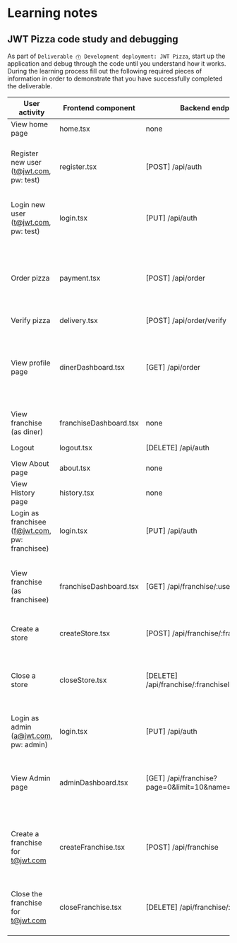 # Learning notes

## JWT Pizza code study and debugging

As part of `Deliverable ⓵ Development deployment: JWT Pizza`, start up the application and debug through the code until you understand how it works. During the learning process fill out the following required pieces of information in order to demonstrate that you have successfully completed the deliverable.

| User activity                                       | Frontend component | Backend endpoints | Database SQL |
| --------------------------------------------------- | ------------------ | ----------------- | ------------ |
| View home page                                      | home.tsx           | none              | none         |
| Register new user<br/>(t@jwt.com, pw: test)         | register.tsx       | [POST] /api/auth  | INSERT INTO user (name, email, password) VALUES (?, ?, ?)<br/> INSERT INTO userRole (userId, role, objectId) VALUES (?, ?, ?) |
| Login new user<br/>(t@jwt.com, pw: test)            | login.tsx          | [PUT] /api/auth   | SELECT * FROM user WHERE email=?<br/> SELECT * FROM userRole WHERE userId=? |
| Order pizza                                         | payment.tsx        | [POST] /api/order | INSERT INTO dinerOrder (dinerId, franchiseId, storeId, date) VALUES (?, ?, ?, now())<br/> INSERT INTO orderItem (orderId, menuId, description, price) VALUES (?, ?, ?, ?) | 
| Verify pizza                                        | delivery.tsx       | [POST] /api/order/verify | none  |
| View profile page                                   | dinerDashboard.tsx | [GET] /api/order  |SELECT id, franchiseId, storeId, date FROM dinerOrder WHERE dinerId=? LIMIT ${offset},${config.db.listPerPage}<br/> SELECT id, menuId, description, price FROM orderItem WHERE orderId=? |
| View franchise<br/>(as diner)                       | franchiseDashboard.tsx | none          | none         |
| Logout                                              | logout.tsx         |[DELETE] /api/auth | DELETE FROM auth WHERE token=? |
| View About page                                     | about.tsx          | none              | none         |
| View History page                                   | history.tsx        | none              | none         |
| Login as franchisee<br/>(f@jwt.com, pw: franchisee) | login.tsx          | [PUT] /api/auth   | SELECT * FROM user WHERE email=?<br/> SELECT * FROM userRole WHERE userId=? |
| View franchise<br/>(as franchisee)                  | franchiseDashboard.tsx | [GET] /api/franchise/:userId | SELECT objectId FROM userRole WHERE role='franchisee' AND userId=?<br/> SELECT id, name FROM franchise WHERE id in (${franchiseIds.join(',')}) |
| Create a store                                      | createStore.tsx    | [POST] /api/franchise/:franchiseId/store | INSERT INTO store (franchiseId, name) VALUES (?, ?) |
| Close a store                                       | closeStore.tsx     | [DELETE] /api/franchise/:franchiseId/store/:storeId | SELECT u.id, u.name, u.email FROM userRole AS ur JOIN user AS u ON u.id=ur.userId WHERE ur.objectId=? AND ur.role='franchisee' |
| Login as admin<br/>(a@jwt.com, pw: admin)           | login.tsx          | [PUT] /api/auth   | DELETE FROM store WHERE franchiseId=? AND id=? |
| View Admin page                                     | adminDashboard.tsx | [GET] /api/franchise?page=0&limit=10&name=* | SELECT id, name FROM franchise WHERE name LIKE ? LIMIT ${limit + 1} OFFSET ${offset}<br/> SELECT id, name FROM store WHERE franchiseId=? |
| Create a franchise for t@jwt.com                    | createFranchise.tsx| [POST] /api/franchise | SELECT id, name FROM user WHERE email=?<br/> INSERT INTO franchise (name) VALUES (?)<br/> INSERT INTO userRole (userId, role, objectId) VALUES (?, ?, ?) |
| Close the franchise for t@jwt.com                   | closeFranchise.tsx | [DELETE] /api/franchise/:franchiseId | DELETE FROM store WHERE franchiseId=?<br/> DELETE FROM userRole WHERE objectId=?<br/> DELETE FROM franchise WHERE id=? |
